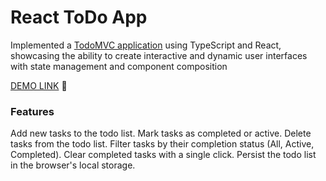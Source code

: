 # React ToDo App

Implemented a [TodoMVC application](https://todomvc.com/) using TypeScript and React, showcasing the ability to create interactive and dynamic user interfaces with state management and component composition

[DEMO LINK](https://ukrainiane-panda.github.io/TodoApp__-react-/) 🌟

### Features
Add new tasks to the todo list.
Mark tasks as completed or active.
Delete tasks from the todo list.
Filter tasks by their completion status (All, Active, Completed).
Clear completed tasks with a single click.
Persist the todo list in the browser's local storage.
